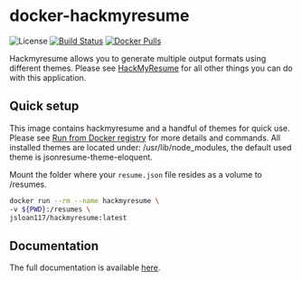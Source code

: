# docker-hackmyresume

![License](https://img.shields.io/badge/License-GPLv3-blue.svg)
[![Build Status](https://travis-ci.com/jsloan117/docker-hackmyresume.svg?branch=master)](https://travis-ci.com/jsloan117/docker-hackmyresume)
[![Docker Pulls](https://img.shields.io/docker/pulls/jsloan117/hackmyresume.svg)](https://img.shields.io/docker/pulls/jsloan117/hackmyresume.svg)

Hackmyresume allows you to generate multiple output formats using different themes. Please see [HackMyResume](https://github.com/hacksalot/HackMyResume) for all other things you can do with this application.

## Quick setup

This image contains hackmyresume and a handful of themes for quick use. Please see [Run from Docker registry](http://jsloan117.github.io/docker-mkdocs/run-from-docker-registry) for more details and commands. All installed themes are located under: /usr/lib/node_modules, the default used theme is jsonresume-theme-eloquent.

Mount the folder where your `resume.json` file resides as a volume to /resumes.

```bash
docker run --rm --name hackmyresume \
-v ${PWD}:/resumes \
jsloan117/hackmyresume:latest
```

## Documentation

The full documentation is available [here](http://jsloan117.github.io/docker-hackmyresume).
